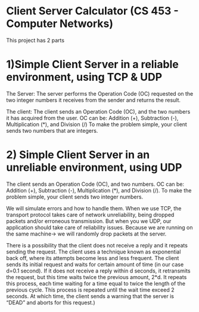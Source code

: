 # Client Server Calculator (CS 453 - Computer Networks)

This project has 2 parts 

# 1)Simple Client Server in a reliable environment, using TCP & UDP

The Server:
The server performs the Operation Code (OC) requested on the two integer numbers it receives from the sender and returns the result. 

The client:
The client sends an Operation Code (OC), and the two numbers it has acquired from the user. OC can be: Addition (+), Subtraction (-), Multiplication (*), and Division (/)
To make the problem simple, your client sends two numbers that are integers.


# 2) Simple Client Server in an unreliable environment, using UDP 

The client sends an Operation Code (OC), and two numbers. OC can be: Addition (+), Subtraction (-), Multiplication (*), and Division (/). To make the problem simple, your client sends two integer numbers.

We will simulate errors and how to handle them. When we use TCP, the transport protocol takes care of network unreliability, being dropped packets and/or erroneous transmission. But when you we UDP, our application should take care of reliability issues.
Because we are running on the same machine-> we will randomly drop packets at the server.

There is a possibility that the client does not receive a reply and it repeats sending the request. The client uses a technique known as exponential back off, where its attempts become less and less frequent. 
The client sends its initial request and waits for certain amount of time (in our case d=0.1 second). If it does not receive a reply within d seconds, it retransmits the request, but this time waits twice the previous amount, 2*d. It repeats this process, each time waiting for a time equal to twice the length of the previous cycle. This process is repeated until the wait time exceed 2 seconds. At which time, the client sends a warning that the server is “DEAD” and aborts for this request.) 

 

